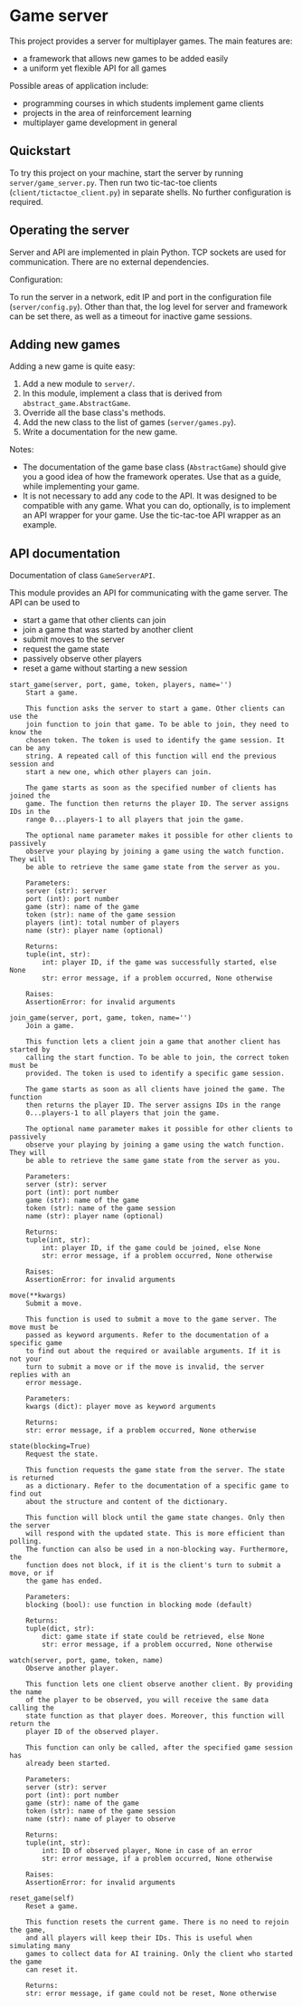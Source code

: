 # Game server

This project provides a server for multiplayer games. The main features are:

- a framework that allows new games to be added easily
- a uniform yet flexible API for all games

Possible areas of application include:

- programming courses in which students implement game clients
- projects in the area of reinforcement learning
- multiplayer game development in general

## Quickstart

To try this project on your machine, start the server by running `server/game_server.py`. Then run two tic-tac-toe clients (`client/tictactoe_client.py`) in separate shells. No further configuration is required.

## Operating the server

Server and API are implemented in plain Python. TCP sockets are used for communication. There are no external dependencies.

Configuration:

To run the server in a network, edit IP and port in the configuration file (`server/config.py`). Other than that, the log level for server and framework can be set there, as well as a timeout for inactive game sessions.

## Adding new games

Adding a new game is quite easy:

1. Add a new module to `server/`.
2. In this module, implement a class that is derived from `abstract_game.AbstractGame`.
3. Override all the base class's methods.
4. Add the new class to the list of games (`server/games.py`).
5. Write a documentation for the new game.

Notes:

- The documentation of the game base class (`AbstractGame`) should give you a good idea of how the framework operates. Use that as a guide, while implementing your game.
- It is not necessary to add any code to the API. It was designed to be compatible with any game. What you can do, optionally, is to implement an API wrapper for your game. Use the tic-tac-toe API wrapper as an example.

## API documentation

Documentation of class `GameServerAPI`.

This module provides an API for communicating with the game server. The API can be used to

- start a game that other clients can join
- join a game that was started by another client
- submit moves to the server
- request the game state
- passively observe other players
- reset a game without starting a new session

```
start_game(server, port, game, token, players, name='')
    Start a game.

    This function asks the server to start a game. Other clients can use the
    join function to join that game. To be able to join, they need to know the
    chosen token. The token is used to identify the game session. It can be any
    string. A repeated call of this function will end the previous session and
    start a new one, which other players can join.

    The game starts as soon as the specified number of clients has joined the
    game. The function then returns the player ID. The server assigns IDs in the
    range 0...players-1 to all players that join the game.

    The optional name parameter makes it possible for other clients to passively
    observe your playing by joining a game using the watch function. They will
    be able to retrieve the same game state from the server as you.

    Parameters:
    server (str): server
    port (int): port number
    game (str): name of the game
    token (str): name of the game session
    players (int): total number of players
    name (str): player name (optional)

    Returns:
    tuple(int, str):
        int: player ID, if the game was successfully started, else None
        str: error message, if a problem occurred, None otherwise

    Raises:
    AssertionError: for invalid arguments

join_game(server, port, game, token, name='')
    Join a game.

    This function lets a client join a game that another client has started by
    calling the start function. To be able to join, the correct token must be
    provided. The token is used to identify a specific game session.

    The game starts as soon as all clients have joined the game. The function
    then returns the player ID. The server assigns IDs in the range
    0...players-1 to all players that join the game.

    The optional name parameter makes it possible for other clients to passively
    observe your playing by joining a game using the watch function. They will
    be able to retrieve the same game state from the server as you.

    Parameters:
    server (str): server
    port (int): port number
    game (str): name of the game
    token (str): name of the game session
    name (str): player name (optional)

    Returns:
    tuple(int, str):
        int: player ID, if the game could be joined, else None
        str: error message, if a problem occurred, None otherwise

    Raises:
    AssertionError: for invalid arguments

move(**kwargs)
    Submit a move.

    This function is used to submit a move to the game server. The move must be
    passed as keyword arguments. Refer to the documentation of a specific game
    to find out about the required or available arguments. If it is not your
    turn to submit a move or if the move is invalid, the server replies with an
    error message.

    Parameters:
    kwargs (dict): player move as keyword arguments

    Returns:
    str: error message, if a problem occurred, None otherwise

state(blocking=True)
    Request the state.

    This function requests the game state from the server. The state is returned
    as a dictionary. Refer to the documentation of a specific game to find out
    about the structure and content of the dictionary.

    This function will block until the game state changes. Only then the server
    will respond with the updated state. This is more efficient than polling.
    The function can also be used in a non-blocking way. Furthermore, the
    function does not block, if it is the client's turn to submit a move, or if
    the game has ended.

    Parameters:
    blocking (bool): use function in blocking mode (default)

    Returns:
    tuple(dict, str):
        dict: game state if state could be retrieved, else None
        str: error message, if a problem occurred, None otherwise

watch(server, port, game, token, name)
    Observe another player.

    This function lets one client observe another client. By providing the name
    of the player to be observed, you will receive the same data calling the
    state function as that player does. Moreover, this function will return the
    player ID of the observed player.

    This function can only be called, after the specified game session has
    already been started.

    Parameters:
    server (str): server
    port (int): port number
    game (str): name of the game
    token (str): name of the game session
    name (str): name of player to observe

    Returns:
    tuple(int, str):
        int: ID of observed player, None in case of an error
        str: error message, if a problem occurred, None otherwise

    Raises:
    AssertionError: for invalid arguments

reset_game(self)
    Reset a game.

    This function resets the current game. There is no need to rejoin the game,
    and all players will keep their IDs. This is useful when simulating many
    games to collect data for AI training. Only the client who started the game
    can reset it.

    Returns:
    str: error message, if game could not be reset, None otherwise
```
